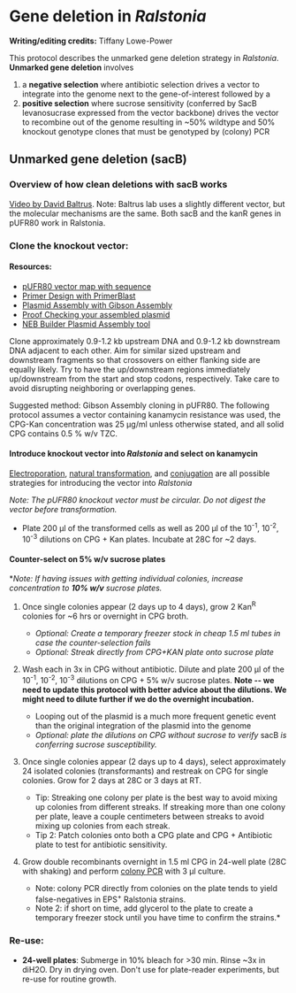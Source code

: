 # Gene deletion in *Ralstonia*

**Writing/editing credits:** Tiffany Lowe-Power

This protocol describes the unmarked gene deletion strategy in *Ralstonia*. 
**Unmarked gene deletion** involves 
1. a **negative selection** where antibiotic selection drives a vector to integrate into the genome next to the gene-of-interest followed by a 
1. **positive selection** where sucrose sensitivity (conferred by SacB levanosucrase expressed from the vector backbone) drives the vector to recombine out of the genome resulting in ~50% wildtype and 50% knockout genotype clones that must be genotyped by (colony) PCR

## Unmarked gene deletion (sacB)

### Overview of how clean deletions with sacB works
[Video by David Baltrus](https://www.youtube.com/watch?v=kU2U5YVSVBQ&ab_channel=UAMicro428).  Note: Baltrus lab uses a slightly different vector, but the molecular mechanisms are the same. Both sacB and the kanR genes in pUFR80 work in Ralstonia. 

### Clone the knockout vector:

#### Resources:
* [pUFR80 vector map with sequence](https://benchling.com/s/SGEEU7/edit)
* [Primer Design with PrimerBlast](primerblast.md)
* [Plasmid Assembly with Gibson Assembly](gibson_assembly.md)
* [Proof Checking your assembled plasmid](plasmid_proofing.md)
* [NEB Builder Plasmid Assembly tool](https://nebuilder.neb.com/#!/) 

Clone approximately 0.9-1.2 kb upstream DNA and 0.9-1.2 kb downstream DNA adjacent to each other. 
Aim for similar sized upstream and downstream fragments so that crossovers on either flanking side are equally likely. 
Try to have the up/downstream regions immediately up/downstream from the start and stop codons, respectively. 
Take care to avoid disrupting neighboring or overlapping genes.

Suggested method: Gibson Assembly cloning in pUFR80. 
The following protocol assumes a vector containing kanamycin resistance was used, the CPG-Kan concentration was 25 μg/ml unless otherwise stated, and all solid CPG contains 0.5 % w/v TZC.

#### Introduce knockout vector into *Ralstonia* and select on kanamycin
[Electroporation](electrocompetent_cells.md), [natural transformation](natural_transformation.md), and [conjugation](conjugation_WM3064.md) are all possible strategies for introducing the vector into *Ralstonia*  

*Note: The pUFR80 knockout vector must be circular. Do not digest the vector before transformation.*

* Plate 200 μl of the transformed cells as well as 200 μl of the 10<sup>-1</sup>, 10<sup>-2</sup>, 10<sup>-3</sup> dilutions on CPG + Kan plates. Incubate at 28C for ~2 days.

#### Counter-select on 5% w/v sucrose plates ###

   **Note: If having issues with getting individual colonies, increase concentration to __10% w/v__ sucrose plates.* 

1. Once single colonies appear (2 days up to 4 days), grow 2 Kan<sup>R</sup> colonies for ~6 hrs or overnight in CPG broth. 
    * *Optional: Create a temporary freezer stock in cheap 1.5 ml tubes in case the counter-selection fails*
    * *Optional: Streak directly from CPG+KAN plate onto sucrose plate* 

2. Wash each in 3x in CPG without antibiotic. Dilute and plate 200 μl of the 10<sup>-1</sup>, 10<sup>-2</sup>, 10<sup>-3</sup> dilutions on CPG + 5% w/v sucrose plates. **Note -- we need to update this protocol with better advice about the dilutions. We might need to dilute further if we do the overnight incubation.**
    * Looping out of the plasmid is a much more frequent genetic event than the original integration of the plasmid into the genome
    * *Optional: plate the dilutions on CPG without sucrose to verify* sacB *is conferring sucrose susceptibility.*

3. Once single colonies appear (2 days up to 4 days), select approximately 24 isolated colonies (transformants) and restreak on CPG for single colonies. 
Grow for 2 days at 28C or 3 days at RT.
    * Tip: Streaking one colony per plate is the best way to avoid mixing up colonies from different streaks. If streaking more than one colony per plate, leave a couple centimeters between streaks to avoid mixing up colonies from each streak.
    * Tip 2: Patch colonies onto both a CPG plate and CPG + Antibiotic plate to test for antibiotic sensitivity.

5. Grow double recombinants overnight in 1.5 ml CPG in 24-well plate (28C with shaking) and perform [colony PCR](colony_pcr.md) with 3 μl culture. 
    * Note: colony PCR directly from colonies on the plate tends to yield false-negatives in EPS<sup>+</sup> Ralstonia strains. 
    * Note 2: if short on time, add glycerol to the plate to create a temporary freezer stock until you have time to confirm the strains.*

### Re-use:
* **24-well plates**: 
Submerge in 10% bleach for >30 min. 
Rinse ~3x in diH2O. Dry in drying oven. 
Don't use for plate-reader experiments, but re-use for routine growth. 
